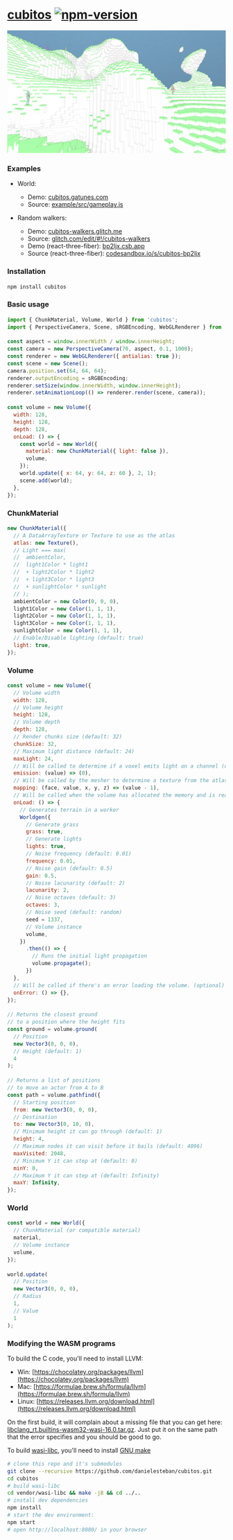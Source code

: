 [cubitos](https://github.com/danielesteban/cubitos/)
[![npm-version](https://img.shields.io/npm/v/cubitos.svg)](https://www.npmjs.com/package/cubitos)
==

[![screenshot](example/public/screenshot.png)](https://github.com/danielesteban/cubitos)

### Examples

* World:
  * Demo: [cubitos.gatunes.com](https://cubitos.gatunes.com)
  * Source: [example/src/gameplay.js](example/src/gameplay.js)

* Random walkers:
  * Demo: [cubitos-walkers.glitch.me](https://cubitos-walkers.glitch.me)
  * Source: [glitch.com/edit/#!/cubitos-walkers](https://glitch.com/edit/#!/cubitos-walkers)
  * Demo (react-three-fiber): [bp2ljx.csb.app](https://bp2ljx.csb.app)
  * Source (react-three-fiber): [codesandbox.io/s/cubitos-bp2ljx](https://codesandbox.io/s/cubitos-bp2ljx)

### Installation

```bash
npm install cubitos
```

### Basic usage

```js
import { ChunkMaterial, Volume, World } from 'cubitos';
import { PerspectiveCamera, Scene, sRGBEncoding, WebGLRenderer } from 'three';

const aspect = window.innerWidth / window.innerHeight;
const camera = new PerspectiveCamera(70, aspect, 0.1, 1000);
const renderer = new WebGLRenderer({ antialias: true });
const scene = new Scene();
camera.position.set(64, 64, 64);
renderer.outputEncoding = sRGBEncoding;
renderer.setSize(window.innerWidth, window.innerHeight);
renderer.setAnimationLoop(() => renderer.render(scene, camera));

const volume = new Volume({
  width: 128,
  height: 128,
  depth: 128,
  onLoad: () => {
    const world = new World({
      material: new ChunkMaterial({ light: false }),
      volume,
    });
    world.update({ x: 64, y: 64, z: 60 }, 2, 1);
    scene.add(world);
  },
});
```

### ChunkMaterial

```js
new ChunkMaterial({
  // A DataArrayTexture or Texture to use as the atlas
  atlas: new Texture(),
  // Light === max(
  //  ambientColor,
  //  light1Color * light1
  //  + light2Color * light2
  //  + light3Color * light3
  //  + sunlightColor * sunlight
  // );
  ambientColor = new Color(0, 0, 0),
  light1Color = new Color(1, 1, 1),
  light2Color = new Color(1, 1, 1),
  light3Color = new Color(1, 1, 1),
  sunlightColor = new Color(1, 1, 1),
  // Enable/Disable lighting (default: true)
  light: true,
});
```

### Volume

```js
const volume = new Volume({
  // Volume width
  width: 128,
  // Volume height
  height: 128,
  // Volume depth
  depth: 128,
  // Render chunks size (default: 32)
  chunkSize: 32,
  // Maximum light distance (default: 24)
  maxLight: 24,
  // Will be called to determine if a voxel emits light on a channel (optional)
  emission: (value) => (0),
  // Will be called by the mesher to determine a texture from the atlas (optional)
  mapping: (face, value, x, y, z) => (value - 1),
  // Will be called when the volume has allocated the memory and is ready. (optional)
  onLoad: () => {
    // Generates terrain in a worker
    Worldgen({
      // Generate grass
      grass: true,
      // Generate lights
      lights: true,
      // Noise frequency (default: 0.01)
      frequency: 0.01,
      // Noise gain (default: 0.5)
      gain: 0.5,
      // Noise lacunarity (default: 2)
      lacunarity: 2,
      // Noise octaves (default: 3)
      octaves: 3,
      // Noise seed (default: random)
      seed = 1337,
      // Volume instance
      volume,
    })
      .then(() => {
        // Runs the initial light propagation
        volume.propagate();
      })
  },
  // Will be called if there's an error loading the volume. (optional)
  onError: () => {},
});

// Returns the closest ground
// to a position where the height fits
const ground = volume.ground(
  // Position
  new Vector3(0, 0, 0),
  // Height (default: 1)
  4
);

// Returns a list of positions
// to move an actor from A to B
const path = volume.pathfind({
  // Starting position
  from: new Vector3(0, 0, 0),
  // Destination
  to: new Vector3(0, 10, 0),
  // Minimum height it can go through (default: 1)
  height: 4,
  // Maximum nodes it can visit before it bails (default: 4096)
  maxVisited: 2048,
  // Minimum Y it can step at (default: 0)
  minY: 0,
  // Maximum Y it can step at (default: Infinity)
  maxY: Infinity,
});
```

### World

```js
const world = new World({
  // ChunkMaterial (or compatible material)
  material,
  // Volume instance
  volume,
});

world.update(
  // Position
  new Vector3(0, 0, 0),
  // Radius
  1,
  // Value
  1
);
```

### Modifying the WASM programs

To build the C code, you'll need to install LLVM:

 * Win: [https://chocolatey.org/packages/llvm](https://chocolatey.org/packages/llvm)
 * Mac: [https://formulae.brew.sh/formula/llvm](https://formulae.brew.sh/formula/llvm)
 * Linux: [https://releases.llvm.org/download.html](https://releases.llvm.org/download.html)

On the first build, it will complain about a missing file that you can get here:
[libclang_rt.builtins-wasm32-wasi-16.0.tar.gz](https://github.com/WebAssembly/wasi-sdk/releases/download/wasi-sdk-16/libclang_rt.builtins-wasm32-wasi-16.0.tar.gz). Just put it on the same path that the error specifies and you should be good to go.

To build [wasi-libc](https://github.com/WebAssembly/wasi-libc), you'll need to install [GNU make](https://chocolatey.org/packages/make)

```bash
# clone this repo and it's submodules
git clone --recursive https://github.com/danielesteban/cubitos.git
cd cubitos
# build wasi-libc
cd vendor/wasi-libc && make -j8 && cd ../..
# install dev dependencies
npm install
# start the dev environment:
npm start
# open http://localhost:8080/ in your browser
```
